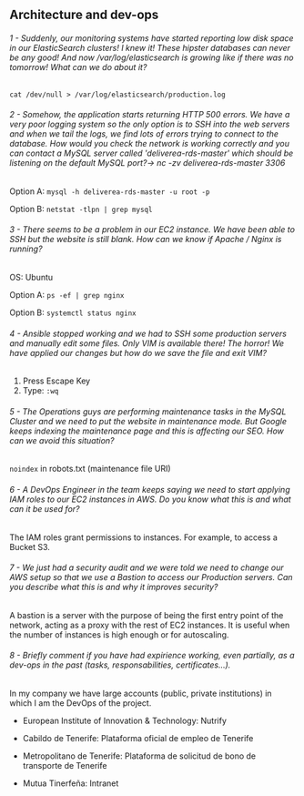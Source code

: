 ## Architecture and dev-ops

###### 1 - Suddenly, our monitoring systems have started reporting low disk space in our ElasticSearch clusters! I knew it! These hipster databases can never be any good! And now /var/log/elasticsearch is growing like if there was no tomorrow! What can we do about it?

`cat /dev/null > /var/log/elasticsearch/production.log
`
###### 2 - Somehow, the application starts returning HTTP 500 errors. We have a very poor logging system so the only option is to SSH into the web servers and when we tail the logs, we find lots of errors trying to connect to the database. How would you check the network is working correctly and you can contact a MySQL server called 'deliverea-rds-master' which should be listening on the default MySQL port?-> nc -zv deliverea-rds-master 3306

Option A:
`mysql -h deliverea-rds-master -u root -p`

Option B:
`netstat -tlpn | grep mysql`
###### 3 - There seems to be a problem in our EC2 instance. We have been able to SSH but the website is still blank. How can we know if Apache / Nginx is running?

OS: Ubuntu

Option A:
`ps -ef | grep nginx`

Option B:
`systemctl status nginx`

###### 4 - Ansible stopped working and we had to SSH some production servers and manually edit some files. Only VIM is available there! The horror! We have applied our changes but how do we save the file and exit VIM?

1. Press Escape Key
2. Type: `:wq`

###### 5 - The Operations guys are performing maintenance tasks in the MySQL Cluster and we need to put the website in maintenance mode. But Google keeps indexing the maintenance page and this is affecting our SEO. How can we avoid this situation?

`noindex` in robots.txt (maintenance file URI)


###### 6 - A DevOps Engineer in the team keeps saying we need to start applying IAM roles to our EC2 instances in AWS. Do you know what this is and what can it be used for?

The IAM roles grant permissions to instances. For example, to access a Bucket S3.

###### 7 - We just had a security audit and we were told we need to change our AWS setup so that we use a Bastion to access our Production servers. Can you describe what this is and why it improves security?

A bastion is a server with the purpose of being the first entry point of the network, acting as a proxy with the rest of EC2 instances.
It is useful when the number of instances is high enough or for autoscaling.

###### 8 - Briefly comment if you have had expirience working, even partially, as a dev-ops in the past (tasks, responsabilities, certificates...).

In my company we have large accounts (public, private institutions) in which I am the DevOps of the project.

- European Institute of Innovation & Technology: Nutrify
  
- Cabildo de Tenerife: Plataforma oficial de empleo de Tenerife
  
- Metropolitano de Tenerife: Plataforma de solicitud de bono de transporte de Tenerife
  
- Mutua Tinerfeña: Intranet